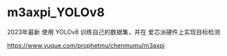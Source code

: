# m3axpi_YOLOv8
2023年最新 使用 YOLOv8 训练自己的数据集，并在 爱芯派硬件上实现目标检测 

https://www.yuque.com/prophetmu/chenmumu/m3axpi
